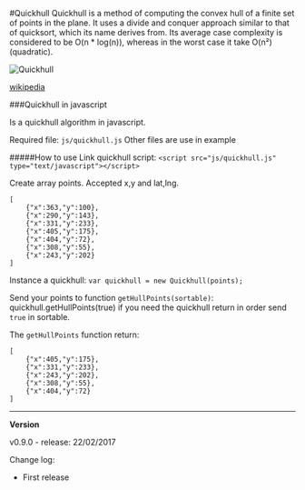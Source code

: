 #Quickhull
Quickhull is a method of computing the convex hull of a finite set of points in the plane. It uses a divide and conquer approach similar to that of quicksort, which its name derives from. Its average case complexity is considered to be O(n * log(n)), whereas in the worst case it take O(n²) (quadratic).

![Quickhull](https://upload.wikimedia.org/wikipedia/commons/4/42/Animation_depicting_the_quickhull_algorithm.gif)

[wikipedia](https://en.wikipedia.org/wiki/Quickhull)

###Quickhull in javascript

Is a quickhull algorithm in javascript.

Required file: ```js/quickhull.js```
Other files are use in example

#####How to use
Link quickhull script:
```<script src="js/quickhull.js" type="text/javascript"></script>```

Create array points. Accepted x,y and lat,lng.

```
[
	{"x":363,"y":100},
    {"x":290,"y":143},
    {"x":331,"y":233},
    {"x":405,"y":175},
    {"x":404,"y":72},
    {"x":308,"y":55},
    {"x":243,"y":202}
]
```

Instance a quickhull:
```var quickhull = new Quickhull(points);```

Send your points to function ```getHullPoints(sortable)```:
quickhull.getHullPoints(true)
if you need the quickhull return in order send ```true``` in sortable.

The ```getHullPoints``` function return:

```
[
	{"x":405,"y":175},
    {"x":331,"y":233},
    {"x":243,"y":202},
    {"x":308,"y":55},
    {"x":404,"y":72}
]
```

---

**Version**

v0.9.0 - release: 22/02/2017

Change log:
- First release
